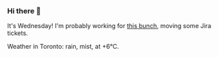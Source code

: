 ### Hi there :wave:

It's Wednesday! I'm probably working for [this bunch](https://github.com/kohofinancial), moving some Jira tickets.

Weather in Toronto: rain, mist, at +6°C.
